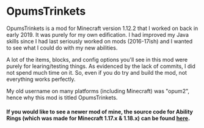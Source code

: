 # OpumsTrinkets
OpumsTrinkets is a mod for Minecraft version 1.12.2 that I worked on back in early 2019. It was purely for my own edification. I had improved my Java skills since I had last seriously worked on mods (2016-17ish) and I wanted to see what I could do with my new abilities.

A lot of the items, blocks, and config options you'll see in this mod were purely for learing/testing things. As evidenced by the lack of commits, I did not spend much time on it. So, even if you do try and build the mod, not everything works perfectly.

My old username on many platforms (including Minecraft) was "opum2", hence why this mod is titled OpumsTrinkets. 

#### If you would like to see a newer mod of mine, the source code for Ability Rings (which was made for Minecraft 1.17.x & 1.18.x) can be found [here](https://github.com/kylecourounis/AbilityRings).
